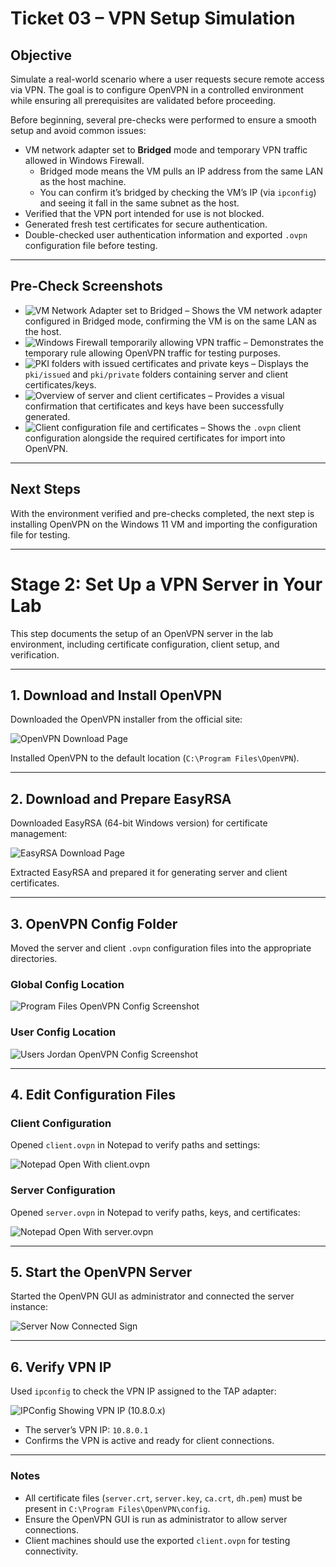 # Ticket 03 – VPN Setup Simulation

## Objective

Simulate a real-world scenario where a user requests secure remote access via VPN. The goal is to configure OpenVPN in a controlled environment while ensuring all prerequisites are validated before proceeding.

Before beginning, several pre-checks were performed to ensure a smooth setup and avoid common issues:

- VM network adapter set to **Bridged** mode and temporary VPN traffic allowed in Windows Firewall.  
  - Bridged mode means the VM pulls an IP address from the same LAN as the host machine.  
  - You can confirm it’s bridged by checking the VM’s IP (via `ipconfig`) and seeing it fall in the same subnet as the host.  
- Verified that the VPN port intended for use is not blocked.  
- Generated fresh test certificates for secure authentication.  
- Double-checked user authentication information and exported `.ovpn` configuration file before testing.  

---

## Pre-Check Screenshots

- ![VM Network Adapter set to Bridged](../images/vm-network-adapter.png) – Shows the VM network adapter configured in Bridged mode, confirming the VM is on the same LAN as the host.  
- ![Windows Firewall temporarily allowing VPN traffic](../images/firewall-vpn-rule.png) – Demonstrates the temporary rule allowing OpenVPN traffic for testing purposes.  
- ![PKI folders with issued certificates and private keys](../images/pki-issued-and-private-folders.png) – Displays the `pki/issued` and `pki/private` folders containing server and client certificates/keys.  
- ![Overview of server and client certificates](../images/openvpn-certificates-and-keys.png) – Provides a visual confirmation that certificates and keys have been successfully generated.  
- ![Client configuration file and certificates](../images/openvpn-config-checked.png) – Shows the `.ovpn` client configuration alongside the required certificates for import into OpenVPN.  

---

## Next Steps

With the environment verified and pre-checks completed, the next step is installing OpenVPN on the Windows 11 VM and importing the configuration file for testing.

---

# Stage 2: Set Up a VPN Server in Your Lab

This step documents the setup of an OpenVPN server in the lab environment, including certificate configuration, client setup, and verification.

---

## 1. Download and Install OpenVPN

Downloaded the OpenVPN installer from the official site:

![OpenVPN Download Page](../images/openvpn.download-page.png)

Installed OpenVPN to the default location (`C:\Program Files\OpenVPN`).

---

## 2. Download and Prepare EasyRSA

Downloaded EasyRSA (64-bit Windows version) for certificate management:

![EasyRSA Download Page](../images/esayrsawin64zip.downloadpage.png)

Extracted EasyRSA and prepared it for generating server and client certificates.

---

## 3. OpenVPN Config Folder

Moved the server and client `.ovpn` configuration files into the appropriate directories.

### Global Config Location

![Program Files OpenVPN Config Screenshot](../images/ProgramFiles.OpenVPN.config.-screenshot.png)

### User Config Location

![Users Jordan OpenVPN Config Screenshot](../images/Users.Jordan.OpenVPN.config.png)

---

## 4. Edit Configuration Files

### Client Configuration

Opened `client.ovpn` in Notepad to verify paths and settings:

![Notepad Open With client.ovpn](../images/Notepad-open-with-client.ovpn.png)

### Server Configuration

Opened `server.ovpn` in Notepad to verify paths, keys, and certificates:

![Notepad Open With server.ovpn](../images/Notepad-open-with-server.ovpn.png)

---

## 5. Start the OpenVPN Server

Started the OpenVPN GUI as administrator and connected the server instance:

![Server Now Connected Sign](../images/server-now-connected-sign.png)

---

## 6. Verify VPN IP

Used `ipconfig` to check the VPN IP assigned to the TAP adapter:

![IPConfig Showing VPN IP (10.8.0.x)](../images/ipconfig-showing-VPNIP-(10.8.0.x).png)

- The server’s VPN IP: `10.8.0.1`
- Confirms the VPN is active and ready for client connections.

---

### Notes

- All certificate files (`server.crt`, `server.key`, `ca.crt`, `dh.pem`) must be present in `C:\Program Files\OpenVPN\config`.
- Ensure the OpenVPN GUI is run as administrator to allow server connections.
- Client machines should use the exported `client.ovpn` for testing connectivity.

